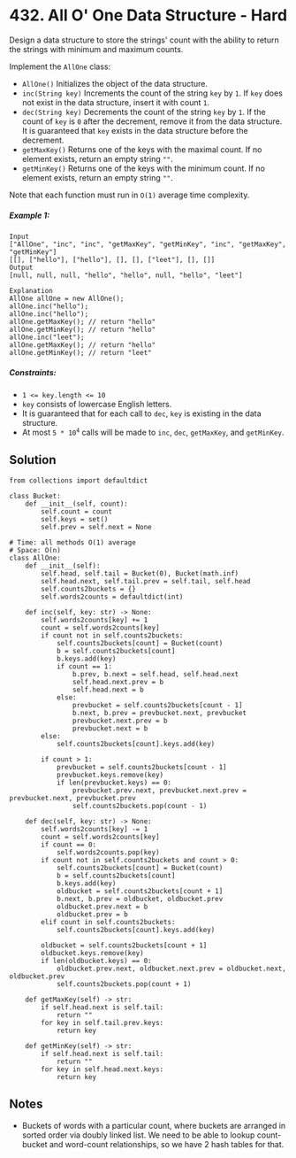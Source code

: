 # 432. All O' One Data Structure - Hard

Design a data structure to store the strings' count with the ability to return the strings with minimum and maximum counts.

Implement the `AllOne` class:

- `AllOne()` Initializes the object of the data structure.
- `inc(String key)` Increments the count of the string `key` by `1`. If `key` does not exist in the data structure, insert it with count `1`.
- `dec(String key)` Decrements the count of the string `key` by `1`. If the count of `key` is `0` after the decrement, remove it from the data structure. It is guaranteed that `key` exists in the data structure before the decrement.
- `getMaxKey()` Returns one of the keys with the maximal count. If no element exists, return an empty string `""`.
- `getMinKey()` Returns one of the keys with the minimum count. If no element exists, return an empty string `""`.

Note that each function must run in `O(1)` average time complexity.

##### Example 1:

```
Input
["AllOne", "inc", "inc", "getMaxKey", "getMinKey", "inc", "getMaxKey", "getMinKey"]
[[], ["hello"], ["hello"], [], [], ["leet"], [], []]
Output
[null, null, null, "hello", "hello", null, "hello", "leet"]

Explanation
AllOne allOne = new AllOne();
allOne.inc("hello");
allOne.inc("hello");
allOne.getMaxKey(); // return "hello"
allOne.getMinKey(); // return "hello"
allOne.inc("leet");
allOne.getMaxKey(); // return "hello"
allOne.getMinKey(); // return "leet"
```

##### Constraints:

- `1 <= key.length <= 10`
- `key` consists of lowercase English letters.
- It is guaranteed that for each call to `dec`, `key` is existing in the data structure.
- At most <code>5 * 10<sup>4</sup></code> calls will be made to `inc`, `dec`, `getMaxKey`, and `getMinKey`.

## Solution

```
from collections import defaultdict

class Bucket:
    def __init__(self, count):
        self.count = count
        self.keys = set()
        self.prev = self.next = None

# Time: all methods O(1) average 
# Space: O(n)
class AllOne:
    def __init__(self):
        self.head, self.tail = Bucket(0), Bucket(math.inf)
        self.head.next, self.tail.prev = self.tail, self.head
        self.counts2buckets = {}
        self.words2counts = defaultdict(int)

    def inc(self, key: str) -> None:
        self.words2counts[key] += 1
        count = self.words2counts[key]
        if count not in self.counts2buckets:
            self.counts2buckets[count] = Bucket(count)
            b = self.counts2buckets[count]
            b.keys.add(key)
            if count == 1:
                b.prev, b.next = self.head, self.head.next
                self.head.next.prev = b
                self.head.next = b
            else:
                prevbucket = self.counts2buckets[count - 1]
                b.next, b.prev = prevbucket.next, prevbucket
                prevbucket.next.prev = b
                prevbucket.next = b
        else:
            self.counts2buckets[count].keys.add(key)

        if count > 1:
            prevbucket = self.counts2buckets[count - 1]
            prevbucket.keys.remove(key)
            if len(prevbucket.keys) == 0:
                prevbucket.prev.next, prevbucket.next.prev = prevbucket.next, prevbucket.prev
                self.counts2buckets.pop(count - 1)

    def dec(self, key: str) -> None:
        self.words2counts[key] -= 1
        count = self.words2counts[key]
        if count == 0:
            self.words2counts.pop(key)
        if count not in self.counts2buckets and count > 0:
            self.counts2buckets[count] = Bucket(count)
            b = self.counts2buckets[count]
            b.keys.add(key)
            oldbucket = self.counts2buckets[count + 1]
            b.next, b.prev = oldbucket, oldbucket.prev
            oldbucket.prev.next = b
            oldbucket.prev = b
        elif count in self.counts2buckets:
            self.counts2buckets[count].keys.add(key)
        
        oldbucket = self.counts2buckets[count + 1]
        oldbucket.keys.remove(key)
        if len(oldbucket.keys) == 0:
            oldbucket.prev.next, oldbucket.next.prev = oldbucket.next, oldbucket.prev
            self.counts2buckets.pop(count + 1)

    def getMaxKey(self) -> str:
        if self.head.next is self.tail:
            return ""
        for key in self.tail.prev.keys:
            return key

    def getMinKey(self) -> str:
        if self.head.next is self.tail:
            return ""
        for key in self.head.next.keys:
            return key
```

## Notes
- Buckets of words with a particular count, where buckets are arranged in sorted order via doubly linked list. We need to be able to lookup count-bucket and word-count relationships, so we have 2 hash tables for that. 